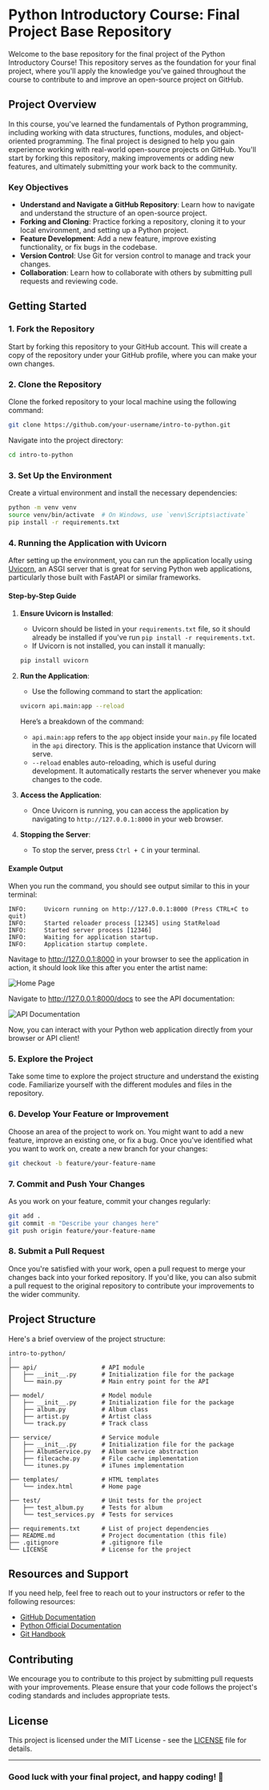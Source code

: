 # Python Introductory Course: Final Project Base Repository

Welcome to the base repository for the final project of the Python Introductory Course! This repository serves as the foundation for your final project, where you'll apply the knowledge you've gained throughout the course to contribute to and improve an open-source project on GitHub.

## Project Overview

In this course, you've learned the fundamentals of Python programming, including working with data structures, functions, modules, and object-oriented programming. The final project is designed to help you gain experience working with real-world open-source projects on GitHub. You'll start by forking this repository, making improvements or adding new features, and ultimately submitting your work back to the community.

### Key Objectives

- **Understand and Navigate a GitHub Repository**: Learn how to navigate and understand the structure of an open-source project.
- **Forking and Cloning**: Practice forking a repository, cloning it to your local environment, and setting up a Python project.
- **Feature Development**: Add a new feature, improve existing functionality, or fix bugs in the codebase.
- **Version Control**: Use Git for version control to manage and track your changes.
- **Collaboration**: Learn how to collaborate with others by submitting pull requests and reviewing code.

## Getting Started

### 1. Fork the Repository

Start by forking this repository to your GitHub account. This will create a copy of the repository under your GitHub profile, where you can make your own changes.

### 2. Clone the Repository

Clone the forked repository to your local machine using the following command:

```bash
git clone https://github.com/your-username/intro-to-python.git
```

Navigate into the project directory:

```bash
cd intro-to-python
```

### 3. Set Up the Environment

Create a virtual environment and install the necessary dependencies:

```bash
python -m venv venv
source venv/bin/activate  # On Windows, use `venv\Scripts\activate`
pip install -r requirements.txt
```

### 4. Running the Application with Uvicorn

After setting up the environment, you can run the application locally using [Uvicorn](https://www.uvicorn.org/), an ASGI server that is great for serving Python web applications, particularly those built with FastAPI or similar frameworks.

#### Step-by-Step Guide

1. **Ensure Uvicorn is Installed**:
   - Uvicorn should be listed in your `requirements.txt` file, so it should already be installed if you've run `pip install -r requirements.txt`.
   - If Uvicorn is not installed, you can install it manually:

   ```bash
   pip install uvicorn
   ```

2. **Run the Application**:
   - Use the following command to start the application:

   ```bash
   uvicorn api.main:app --reload
   ```

   Here’s a breakdown of the command:
   - `api.main:app` refers to the `app` object inside your `main.py` file located in the `api` directory. This is the application instance that Uvicorn will serve.
   - `--reload` enables auto-reloading, which is useful during development. It automatically restarts the server whenever you make changes to the code.

3. **Access the Application**:
   - Once Uvicorn is running, you can access the application by navigating to `http://127.0.0.1:8000` in your web browser.

4. **Stopping the Server**:
   - To stop the server, press `Ctrl + C` in your terminal.

#### Example Output

When you run the command, you should see output similar to this in your terminal:

```plaintext
INFO:     Uvicorn running on http://127.0.0.1:8000 (Press CTRL+C to quit)
INFO:     Started reloader process [12345] using StatReload
INFO:     Started server process [12346]
INFO:     Waiting for application startup.
INFO:     Application startup complete.
```

Navitage to <http://127.0.0.1:8000> in your browser to see the application in action, it should look like this after you enter the artist name:

![Home Page](assets/home.png)

Navigate to <http://127.0.0.1:8000/docs> to see the API documentation:

![API Documentation](assets/api.png)

Now, you can interact with your Python web application directly from your browser or API client!

### 5. Explore the Project

Take some time to explore the project structure and understand the existing code. Familiarize yourself with the different modules and files in the repository.

### 6. Develop Your Feature or Improvement

Choose an area of the project to work on. You might want to add a new feature, improve an existing one, or fix a bug. Once you've identified what you want to work on, create a new branch for your changes:

```bash
git checkout -b feature/your-feature-name
```

### 7. Commit and Push Your Changes

As you work on your feature, commit your changes regularly:

```bash
git add .
git commit -m "Describe your changes here"
git push origin feature/your-feature-name
```

### 8. Submit a Pull Request

Once you're satisfied with your work, open a pull request to merge your changes back into your forked repository. If you'd like, you can also submit a pull request to the original repository to contribute your improvements to the wider community.

## Project Structure

Here's a brief overview of the project structure:

```plaintext
intro-to-python/
│
├── api/                  # API module
│   ├── __init__.py       # Initialization file for the package
│   └── main.py           # Main entry point for the API
│
├── model/                # Model module
│   ├── __init__.py       # Initialization file for the package
│   ├── album.py          # Album class
│   ├── artist.py         # Artist class
│   └── track.py          # Track class
│
├── service/              # Service module
│   ├── __init__.py       # Initialization file for the package
│   ├── AlbumService.py   # Album service abstraction
│   ├── filecache.py      # File cache implementation
│   └── itunes.py         # iTunes implementation
│
├── templates/            # HTML templates
│   └── index.html        # Home page
│
├── test/                 # Unit tests for the project
│   ├── test_album.py     # Tests for album
│   └── test_services.py  # Tests for services
│
├── requirements.txt      # List of project dependencies
├── README.md             # Project documentation (this file)
├── .gitignore            # .gitignore file
└── LICENSE               # License for the project
```

## Resources and Support

If you need help, feel free to reach out to your instructors or refer to the following resources:

- [GitHub Documentation](https://docs.github.com/)
- [Python Official Documentation](https://docs.python.org/3/)
- [Git Handbook](https://guides.github.com/introduction/git-handbook/)

## Contributing

We encourage you to contribute to this project by submitting pull requests with your improvements. Please ensure that your code follows the project's coding standards and includes appropriate tests.

## License

This project is licensed under the MIT License - see the [LICENSE](LICENSE) file for details.

---

### Good luck with your final project, and happy coding! 🎉
